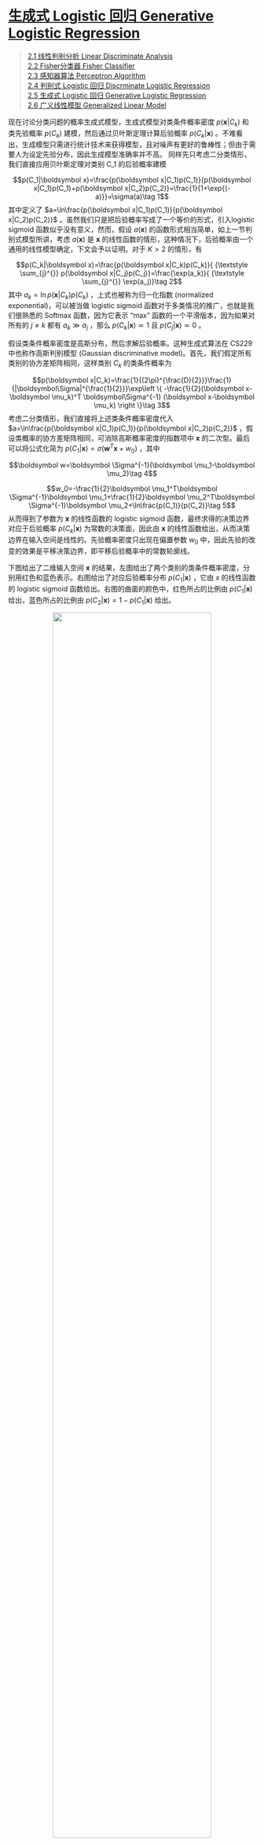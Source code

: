 # [生成式 Logistic 回归 Generative Logistic Regression](./ch2_linear_classification/2.5_generative_logistic_regression.md)

> [2.1 线性判别分析 Linear Discriminate Analysis](./ch2_linear_classification/2.1_linear_discriminate_analysis.md) </br>
> [2.2 Fisher分类器 Fisher Classifier](./ch2_linear_classification/2.2_fisher_classifier.md) </br>
> [2.3 感知器算法 Perceptron Algorithm](./ch2_linear_classification/2.3_perceptron_algorithm.md) </br>
> [2.4 判别式 Logistic 回归 Discrminate Logistic Regression](./ch2_linear_classification/2.4_discriminate_logistic_regression.md) </br>
> [2.5 生成式 Logistic 回归 Generative Logistic Regression](./ch2_linear_classification/2.5_generative_logistic_regression.md) </br>
> [2.6 广义线性模型 Generalized Linear Model](./ch2_linear_classification/2.6_generalized_linear_model.md) </br>

现在讨论分类问题的概率生成式模型，生成式模型对类条件概率密度 $p(\boldsymbol x|C_k)$ 和类先验概率 $p(C_k)$ 建模，然后通过贝叶斯定理计算后验概率 $p(C_k|\boldsymbol x)$ 。不难看出，生成模型只需进行统计技术来获得模型，且对噪声有更好的鲁棒性；但由于需要人为设定先验分布，因此生成模型准确率并不高。
同样先只考虑二分类情形，我们直接应用贝叶斯定理对类别 C_1 的后验概率建模

$$p(C_1|\boldsymbol x)=\frac{p(\boldsymbol x|C_1)p(C_1)}{p(\boldsymbol x|C_1)p(C_1)+p(\boldsymbol x|C_2)p(C_2)}=\frac{1}{1+\exp{(-a)}}=\sigma(a)\tag 1$$
其中定义了 $a=\ln\frac{p(\boldsymbol x|C_1)p(C_1)}{p(\boldsymbol x|C_2)p(C_2)}$ 。虽然我们只是把后验概率写成了⼀个等价的形式，引入logistic sigmoid 函数似乎没有意义，然⽽，假设 $a(\boldsymbol x)$ 的函数形式相当简单，如上一节判别式模型所讲，考虑 $a(\boldsymbol x)$ 是 $\boldsymbol x$ 的线性函数的情形，这种情况下，后验概率由⼀个通⽤的线性模型确定，下文会予以证明。对于 $K>2$ 的情形，有

$$p(C_k|\boldsymbol x)=\frac{p(\boldsymbol x|C_k)p(C_k)}{ {\textstyle \sum_{j}^{}} p(\boldsymbol x|C_j)p(C_j)}=\frac{\exp(a_k)}{ {\textstyle \sum_{j}^{}} \exp(a_j)}\tag 2$$
其中 $a_k=\ln p(\boldsymbol x|C_k)p(C_k)$ ，上式也被称为归⼀化指数 (normalized exponential)，可以被当做 logistic sigmoid 函数对于多类情况的推⼴，也就是我们很熟悉的 Softmax 函数，因为它表示 “max” 函数的⼀个平滑版本，因为如果对所有的 $j\ne k$ 都有 $a_k\gg a_j$ ，那么 $p(C_k|\boldsymbol x)\simeq 1$ 且 $p(C_j|\boldsymbol x)\simeq 0$ 。

假设类条件概率密度是⾼斯分布，然后求解后验概率。这种生成式算法在 CS229 中也称作高斯判别模型 (Gaussian discriminative model)。⾸先，我们假定所有类别的协⽅差矩阵相同，这样类别 $C_k$ 的类条件概率为

$$p(\boldsymbol x|C_k)=\frac{1}{(2\pi)^{\frac{D}{2}}}\frac{1}{|\boldsymbol\Sigma|^{\frac{1}{2}}}\exp\left \{ -\frac{1}{2}(\boldsymbol x-\boldsymbol \mu_k)^T \boldsymbol\Sigma^{-1} (\boldsymbol x-\boldsymbol \mu_k) \right \}\tag 3$$
考虑二分类情形，我们直接将上述类条件概率密度代入 $a=\ln\frac{p(\boldsymbol x|C_1)p(C_1)}{p(\boldsymbol x|C_2)p(C_2)}$ ，假设类概率的协⽅差矩阵相同，可消除⾼斯概率密度的指数项中 $\boldsymbol x$ 的⼆次型。最后可以将公式化简为 $p(C_1|\boldsymbol x)=\sigma(\boldsymbol w^T\boldsymbol x+w_0)$ ，其中

$$\boldsymbol w=\boldsymbol \Sigma^{-1}(\boldsymbol \mu_1-\boldsymbol \mu_2)\tag 4$$

$$w_0=-\frac{1}{2}\boldsymbol \mu_1^T\boldsymbol \Sigma^{-1}\boldsymbol \mu_1+\frac{1}{2}\boldsymbol \mu_2^T\boldsymbol \Sigma^{-1}\boldsymbol \mu_2+\ln\frac{p(C_1)}{p(C_2)}\tag 5$$
从⽽得到了参数为 $\boldsymbol x$ 的线性函数的 logistic sigmoid 函数，最终求得的决策边界对应于后验概率 $p(C_k|\boldsymbol x)$ 为常数的决策⾯，因此由 $\boldsymbol x$ 的线性函数给出，从⽽决策边界在输⼊空间是线性的。先验概率密度只出现在偏置参数 $w_0$ 中，因此先验的改变的效果是平移决策边界，即平移后验概率中的常数轮廓线。

下图给出了⼆维输⼊空间 $\boldsymbol x$ 的结果，左图给出了两个类别的类条件概率密度，分别⽤红⾊和蓝⾊表示。右图给出了对应后验概率分布 $p(C_1|\boldsymbol x)$ ，它由 $x$ 的线性函数的 logistic sigmoid 函数给出。右图的曲⾯的颜⾊中，红⾊所占的⽐例由 $p(C_1|\boldsymbol x)$ 给出，蓝⾊所占的⽐例由 $p(C_2|\boldsymbol x)=1-p(C_1|\boldsymbol x)$ 给出。

<div align=center>
<img src="images/2_5_lg1.png" width="80%"/>
</div>

## 最大似然参数估计

⼀旦我们具体化了类条件概率密度 $p(\boldsymbol x|C_k)$ 的参数化函数形式，我们就能够使⽤最⼤似然法确定参数的值，以及先验类概率 $p(C_k)$ 。这需要数据集由观测 $\boldsymbol x$ 以及对应的类别标签组成。
依然只考虑二分类的情形，每个类别都有⼀个⾼斯类条件概率密度，且协⽅差矩阵相同。给定包含 $N$ 个数据点的数据集 $\mathcal D=\left \{ \boldsymbol x_n,t_n \right \}$ 。取类别标签 $t\in\left \{1,0 \right \}$ 分别对应 $C_1,C_2$。我们把先验概率记作 $p(C_1)=\pi$ ，从而 $p(C_2)=1-\pi$ 。对于⼀个来⾃类别 $C_1$ 的数据点 $\boldsymbol x_n$ ，有

$$p(\boldsymbol x_n,C_1)=p(C_1)p(\boldsymbol x_n|C_1)=\pi\mathcal N(\boldsymbol x_n|\boldsymbol \mu_1, \boldsymbol \Sigma)\tag 6$$
于是似然函数为

$$p(\boldsymbol t,\boldsymbol X|\pi,\boldsymbol \mu_1,\boldsymbol \mu_2,\boldsymbol \Sigma )=\prod_{n=1}^{N} [ \pi\mathcal N(\boldsymbol x_n|\boldsymbol \mu_1, \boldsymbol \Sigma)]^{t_n}[(1-\pi)\mathcal N(\boldsymbol x_n|\boldsymbol \mu_2, \boldsymbol \Sigma)]^{1-t_n}\tag 7$$
仍然最大化负对数似然函数，依次对四个参数 $\pi,\boldsymbol \mu_1,\boldsymbol \mu_2,\boldsymbol \Sigma$ 求偏导，先考虑关于 $\pi$ 的最大化，对数似然函数与 $\pi$ 相关的项为 $\sum_{n=1}^{N}\left \{ t_n\ln \pi+(1-t_n)\ln (1-\pi) \right \}$ ，令其关于 $\pi$ 的导数等于零，整理可得

$$\pi=\frac{1}{N}\sum_{n=1}^{N}t_n=\frac{N_1}{N_1+N_2}\tag 8$$
其中 $N_1,N_2$ 分别表示类别 $C_1,C_2$ 的数据点总数，因此， $\pi$ 的最⼤似然估计就是类别 $C_1$ 的点所占的⽐例，这与我们预期的相同。

接着考虑关于 $\boldsymbol \mu_1$ 的最⼤化。与之前⼀样，我们把对数似然函数中与 $\boldsymbol \mu_1$ 相关的量挑出来，即 $-\frac{1}{2}\sum_{n=1}^{N}t_n(\boldsymbol x_n-\boldsymbol \mu_1)^T\boldsymbol \Sigma^{-1}(\boldsymbol x_n-\boldsymbol \mu_1)$ ，令其关于 $\boldsymbol \mu_1$ 的导数等于零，整理可得

$$\boldsymbol \mu_1 =\frac{1}{N_1}\sum_{n=1}^{N}t_n\boldsymbol x_n\tag 9$$
这就是属于类别 $C_1$ 的输⼊向量 $\boldsymbol x_n$ 的均值。通过类似的推导，对应 $\boldsymbol \mu_2$ 的结果为

$$\boldsymbol \mu_2 =\frac{1}{N_2}\sum_{n=1}^{N}(1-t_n)\boldsymbol x_n\tag{10}$$
最后，考虑协⽅差矩阵 $\boldsymbol \Sigma$ 的最⼤似然解，选出与 $\boldsymbol \Sigma$ 相关的项 $-\frac{N}{2}\ln |\boldsymbol \Sigma|-\frac{N}{2}\mathrm{Tr}\left \{ \boldsymbol \Sigma^{-1}\boldsymbol S \right \}$ ，使⽤⾼斯分布的最⼤似然解的标准结果可得 $\boldsymbol \Sigma=\boldsymbol S$ ，其中

$$\boldsymbol S=\frac{N_1}{N}·\frac{1}{N_1}\sum_{n\in C_1}(\boldsymbol x-\boldsymbol \mu_1)(\boldsymbol x-\boldsymbol \mu_1)^T+\frac{N_2}{N}·\frac{1}{N_2}\sum_{n\in C_2}(\boldsymbol x-\boldsymbol \mu_2)(\boldsymbol x-\boldsymbol \mu_2)^T\tag{11}$$
它表示对⼀个与两类都有关系的协⽅差矩阵求加权平均。拟合类⾼斯分布的⽅法对于离群点并不鲁棒，因为⾼斯的最⼤似然估计是不鲁棒的。

## 生成式模型与判别式模型

对于一般的线性判别模型，如果输入向量 $\boldsymbol x$ 具有 $M$ 维特征，那么这个模型有 $M$ 个可调节参数。对于上述二分类的生成式模型，如果我们使⽤最⼤似然⽅法调节⾼斯类条件概率密度，那么我们有 $2M$ 个参数来描述均值， 以及 $\frac{M(M+1)}{2}$ 个参数来描述协⽅差矩阵，仍然假设协⽅差矩阵相同，算上类先验，参数总数量为 $\frac{M(M+5)}{2}+1$ ，这随着 $M$ 的增长以⼆次的⽅式增长。这和判别式模型对于参数数量 $M$ 的线性依赖不同，对于大的 $M$ 值，生成式模型参数量通常很大。可以看出，生成式模型相比判别式模型，建模更加复杂，使用也比较受限。

通过公式 (17) 我们已经发现，逻辑回归的判别式模型和生成式模型有着相同的形式，但对于相同的数据集两种算法会给出不同的边界，有一个结论是：如果 $p(\boldsymbol x| C_k)$ 属于多元高斯分布且共享协方差矩阵 $\Sigma$ ，那么 $p(C_k|\boldsymbol x)$ 一定是逻辑函数，反之不成立。在这些假设都正确的前提下，生成式模型效果往往更好，特别是对于较少的训练集，也可以取得更好的效果。相反，判别式模型由于假设相对简单，主要靠大量数据集训练，因此对于错误的模型假设不那么敏感。
